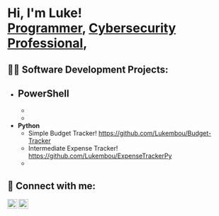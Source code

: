<h1>Hi, I'm Luke! <br/><a href="https://github.com/Lukembou">Programmer</a>, <a href="https://www.linkedin.com/in/luke-boudreaux-4b2913249/">Cybersecurity Professional</a>, 

<h2>👨‍💻 Software Development Projects:</h2>

- <b>PowerShell</b>
  - 
  - 
  - 
- <b>Python</b>
  - Simple Budget Tracker! https://github.com/Lukembou/Budget-Tracker
  - Intermediate Expense Tracker! https://github.com/Lukembou/ExpenseTrackerPy
  -

<h2> 🤳 Connect with me:</h2>

[<img align="left" alt="LukeBoudreaux| LinkedIn" width="22px" src="https://cdn.jsdelivr.net/npm/simple-icons@v3/icons/linkedin.svg" />][linkedin]
[<img align="left" alt="LukeBoudreaux | Instagram" width="22px" src="https://cdn.jsdelivr.net/npm/simple-icons@v3/icons/instagram.svg" />][instagram]

[twitter]: https://twitter.com/joshmadakor
[youtube]: https://www.youtube.com/c/joshmadakor
[instagram]: https://www.instagram.com/joshmadakor/
[linkedin]: https://www.linkedin.com/in/luke-boudreaux-4b2913249/

